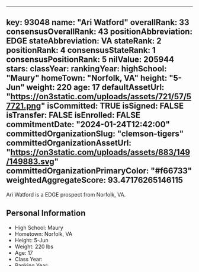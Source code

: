 ---
  key: 93048
  name: "Ari Watford"
  overallRank: 33
  consensusOverallRank: 43
  positionAbbreviation: EDGE
  stateAbbreviation: VA
  stateRank: 2
  positionRank: 4
  consensusStateRank: 1
  consensusPositionRank: 5
  nilValue: 205944
  stars: 
  classYear: 
  rankingYear: 
  highSchool: "Maury"
  homeTown: "Norfolk, VA"
  height: "5-Jun"
  weight: 220
  age: 17
  defaultAssetUrl: "https://on3static.com/uploads/assets/721/57/57721.png"
  isCommitted: TRUE
  isSigned: FALSE
  isTransfer: FALSE
  isEnrolled: FALSE
  commitmentDate: "2024-01-24T12:42:00"
  committedOrganizationSlug: "clemson-tigers"
  committedOrganizationAssetUrl: "https://on3static.com/uploads/assets/883/149/149883.svg"
  committedOrganizationPrimaryColor: "#f66733"
  weightedAggregateScore: 93.47176265146115
  ---
  
  Ari Watford is a EDGE prospect from Norfolk, VA.
  
  ## Personal Information
  - High School: Maury
  - Hometown: Norfolk, VA
  - Height: 5-Jun
  - Weight: 220 lbs
  - Age: 17
  - Class Year: 
  - Ranking Year: 
  
  ## Rankings
  - Overall Rank: 33
  - Consensus Overall Rank: 43
  - Position Rank: 4
  - Consensus Position Rank: 5
  - State Rank: 2
  - Consensus State Rank: 1
  - Stars: 
  - NIL Value: $205944
  
  ## Ratings
  
  ### Industry
  - Stars: 4
  - Rating: 94.91434782608695
  - State Rank: 1
  - Position Rank: 5
  - Overall Rank: 43
  
  ### Consensus
  - Stars: 4
  - Rating: 94.91434782608695
  - State Rank: 1
  - Position Rank: 5
  - Overall Rank: 43
  
  ### On3
  - Stars: 4
  - Rating: 95
  - State Rank: 2
  - Position Rank: 4
  - Overall Rank: 33
  
  ### 247Sports
  - Stars: 4
  - Rating: 94
  - State Rank: 1
  - Position Rank: 6
  - Overall Rank: 55
  
  ### ESPN
  - Stars: 4
  - Rating: 84
  - State Rank: 2
  - Position Rank: 9
  - Overall Rank: 67
  
  ### Rivals
  - Stars: 4
  - Rating: 5.9
  - State Rank: 2
  - Position Rank: 6
  - Overall Rank: 141
  
  ## Weighted Aggregate Score
  93.47176265146115
  
  ## Recruitment Status
  - Committed: No
  - Signed: No
  - Transfer: No
  - Enrolled: No
  
  
  
  ## Predictions
  
  ### Prediction 1
  - Organization: Virginia Tech Hokies
  - Percent: 25.15212981744422%
  - Committed: FALSE
  - Distance: 234.3643663351496 miles
  
  ### Prediction 2
  - Organization: Clemson Tigers
  - Percent: 22.008113590263694%
  - Committed: FALSE
  - Distance: 399.1255966459707 miles
  